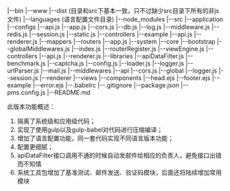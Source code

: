 |--bin
    |--www
|--dist (目录和src下基本一致，只不过缺少src目录下所有的非js文件) 
|--languages (语言配置文件目录)
|--node_modules
|--src
    |--application
        |--configs
            |--api.js
            |--app.js
            |--cors.js
            |--db.js
            |--log.js
            |--middleware.js
            |--redis.js
            |--session.js
            |--static.js
        |--controllers
            |--example
            |--api.js
            |--renderer.js
        |--mappers
        |--routers
        |--app.js
    |--system
        |--core
            |--bootstrap
                |--globalMiddlewares.js
                |--index.js
                |--routerRegister.js
                |--viewEngine.js
            |--controllers
                |--api.js
                |--renderer.js
        |--libraries
            |--apiDataFilter.js
            |--benchmark.js
            |--captcha.js
            |--config.js
            |--loader.js
            |--logger.js
            |--urlParser.js
            |--mail.js
        |--middlewares
            |--api
                |--cors.js
            |--global
                |--logger.js
                |--session.js
            |--renderer
|--views
    |--components
        |--head.ejs
        |--footer.ejs
    |--example
    |--error.ejs
|--.babelrc
|--.gitignore
|--package.json
|--pms.config.js
|--README.md


此版本功能概述：
1. 隔离了系统级和应用级代码；
2. 实现了使用gulp以及gulp-babel对代码进行压缩编译；
3. 增加了语言配置功能，同一套代码实现不同语言版本功能；
4. 配置更细腻；
5. apiDataFilter接口调用不通的时候自动发邮件给相应的负责人，避免接口出错而不知情
6. 系统工具包增加了基准测试、邮件发送、验证码模块，后面还将陆续增加常用模块
